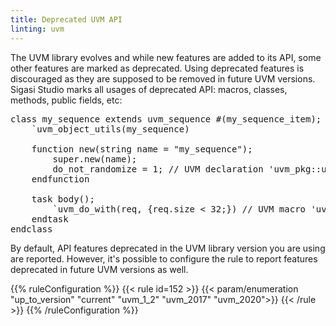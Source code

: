 ```yaml
---
title: Deprecated UVM API
linting: uvm
---
```


The UVM library evolves and while new features are added to its API, some other features are marked as deprecated. Using deprecated features is discouraged as they are supposed to be removed in future UVM versions. Sigasi Studio marks all usages of deprecated API: macros, classes, methods, public fields, etc:

<pre>class my_sequence extends uvm_sequence #(my_sequence_item);
    `uvm_object_utils(my_sequence)

    function new(string name = "my_sequence");
        super.new(name);
        <span class="warning">do_not_randomize</span> = 1; // UVM declaration 'uvm_pkg::uvm_sequence_base::do_not_randomize' is deprecated
    endfunction

    task body();
        `<span class="warning">uvm_do_with</span>(req, {req.size < 32;}) // UVM macro 'uvm_do_with' is deprecated
    endtask
endclass
</pre>

By default, API features deprecated in the UVM library version you are using are reported. However, it's possible to configure the rule to report features deprecated in future UVM versions as well.

{{% ruleConfiguration %}}
{{< rule id=152 >}}
{{< param/enumeration "up_to_version" "current" "uvm_1_2" "uvm_2017" "uvm_2020">}}
{{< /rule >}}
{{% /ruleConfiguration %}}
